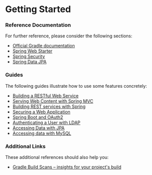 # Getting Started

### Reference Documentation
For further reference, please consider the following sections:

* [Official Gradle documentation](https://docs.gradle.org)
* [Spring Web Starter](https://docs.spring.io/spring-boot/docs/{bootVersion}/reference/htmlsingle/#boot-features-developing-web-applications)
* [Spring Security](https://docs.spring.io/spring-boot/docs/{bootVersion}/reference/htmlsingle/#boot-features-security)
* [Spring Data JPA](https://docs.spring.io/spring-boot/docs/{bootVersion}/reference/htmlsingle/#boot-features-jpa-and-spring-data)

### Guides
The following guides illustrate how to use some features concretely:

* [Building a RESTful Web Service](https://spring.io/guides/gs/rest-service/)
* [Serving Web Content with Spring MVC](https://spring.io/guides/gs/serving-web-content/)
* [Building REST services with Spring](https://spring.io/guides/tutorials/bookmarks/)
* [Securing a Web Application](https://spring.io/guides/gs/securing-web/)
* [Spring Boot and OAuth2](https://spring.io/guides/tutorials/spring-boot-oauth2/)
* [Authenticating a User with LDAP](https://spring.io/guides/gs/authenticating-ldap/)
* [Accessing Data with JPA](https://spring.io/guides/gs/accessing-data-jpa/)
* [Accessing data with MySQL](https://spring.io/guides/gs/accessing-data-mysql/)

### Additional Links
These additional references should also help you:

* [Gradle Build Scans – insights for your project's build](https://scans.gradle.com#gradle)

